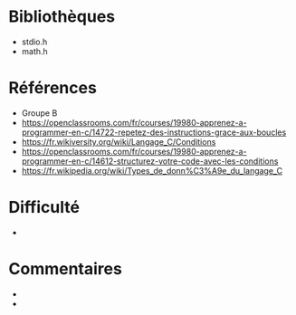 # Bibliothèques
* stdio.h
* math.h

# Références
* Groupe B
* https://openclassrooms.com/fr/courses/19980-apprenez-a-programmer-en-c/14722-repetez-des-instructions-grace-aux-boucles
* https://fr.wikiversity.org/wiki/Langage_C/Conditions
* https://openclassrooms.com/fr/courses/19980-apprenez-a-programmer-en-c/14612-structurez-votre-code-avec-les-conditions
* https://fr.wikipedia.org/wiki/Types_de_donn%C3%A9e_du_langage_C


# Difficulté
*

# Commentaires
* 
* 

